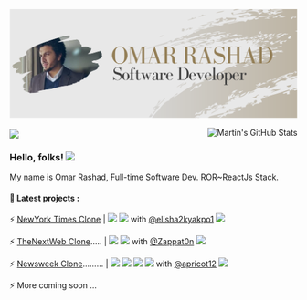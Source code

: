 [![Header](header.svg "Header")]()

<a href="https://github.com/od-c0d3r">
  <img align="center" src="https://github-readme-stats.od-c0d3r.vercel.app/api/top-langs/?username=od-c0d3r&hide=java,html&title_color=947F57&text_color=3D3D3D&icon_color=A2906E&bg_color=e8e8e8" />
</a>
<a href="https://github.com/od-c0d3r">
  <img align="right" src="https://github-readme-stats.od-c0d3r.vercel.app/api?username=od-c0d3r&show_icons=true&line_height=27&count_private=true&title_color=947F57&text_color=3D3D3D&icon_color=A2906E&bg_color=e8e8e8" alt="Martin's GitHub Stats" />
</a>



### Hello, folks! <img src="https://raw.githubusercontent.com/MartinHeinz/MartinHeinz/master/wave.gif" width="30px">

My name is Omar Rashad, Full-time Software Dev. ROR~ReactJs Stack.

#### 💼 Latest projects :

 ⚡ [NewYork Times Clone](https://github.com/elisha2kyakpo1/New-york-times-Milestone) | ![](https://img.shields.io/badge/-HTML-000000) ![](https://img.shields.io/badge/-CSS-lightgray) with [@elisha2kyakpo1](https://github.com/elisha2kyakpo1) [![](https://img.shields.io/badge/LIVE-DEMO-red)](https://nobbier-pencils.000webhostapp.com/)

⚡ [TheNextWeb Clone](https://github.com/Zappat0n/TNW-clone)..... | ![](https://img.shields.io/badge/-HTML5-EA6228) ![](https://img.shields.io/badge/-CSS3-32A2D6)  with [@Zappat0n](https://github.com/Zappat0n) [![](https://img.shields.io/badge/LIVE-DEMO-red)](https://zappat0n.github.io/TNW-clone/)

⚡ [Newsweek Clone](https://github.com/od-c0d3r/newsweek-clone)......... | ![](https://img.shields.io/badge/-HTML5-EA6228) ![](https://img.shields.io/badge/-CSS3-32A2D6) ![](https://img.shields.io/badge/-SASS-CF649A) ![](https://img.shields.io/badge/-Bootstrap4-563D7C)  with [@apricot12](https://github.com/apricot12) [![](https://img.shields.io/badge/LIVE-DEMO-red)](https://od-c0d3r.github.io/newsweek-clone/)

⚡ More coming soon ...


<!--
**od-c0d3r/od-c0d3r** is a ✨ _special_ ✨ repository because its `README.md` (this file) appears on your GitHub profile.
 <a href="https://github.com/od-c0d3r">
  <img align="right" src="https://github-readme-stats.od-c0d3r.vercel.app/api?username=od-c0d3r&theme=slateorange&show_icons=true" />
 </a>
Here are some ideas to get you started:
count_private=true&title_color=ffffff&text_color=c9cacc&icon_color=2bbc8a&bg_color=1d1f21
- 🔭 I’m currently working on ...
- 🌱 I’m currently learning ...
- 👯 I’m looking to collaborate on ...
- 🤔 I’m looking for help with ...
- 💬 Ask me about ...
- 📫 How to reach me: ...
- 😄 Pronouns: ...
- ⚡ Fun fact: ...
-->
 
